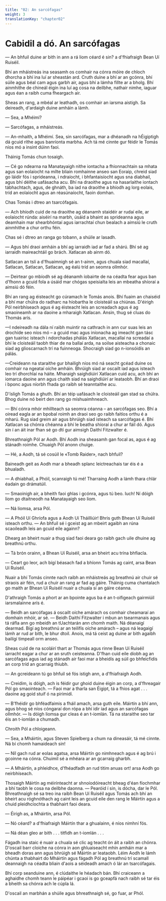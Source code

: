 ```yaml
---
title: "02: An sarcófagas"
weight: 3
translationKey: "chapter02"
---
```


# Cabidil a dó. An sarcófagas

— An bhfuil duine ar bith in ann a rá liom céard é sin? a d'fhiafraigh Bean Uí Ruiséil.

Bhí an mháistreás ina seasamh os comhair na cónra móire de chloch dhorcha a bhí ina luí ar sheastán ard. Cruth duine a bhí ar an gcónra, bhí súile agus béal cam agus garbh air, agus bhí a lámha fillte ar a bholg. Bhí ainmhithe de chineál éigin ina luí ag cosa na deilbhe, nathair nimhe, iaguar agus éan a raibh cuma fheargach air.

Sheas an rang, a mbéal ar leathadh, os comhair an iarsma aistigh. Sa deireadh, d'ardaigh duine amháin a lámh.

— Sea, a Mhéimí?

— Sarcófagas, a mháistreás.

— An-mhaith, a Mhéimí. Sea, sin sarcófagas, mar a dhéanadh na hÉigiptigh dá gcuid ríthe agus banríonta marbha. Ach tá mé cinnte gur féidir le Tomás níos mó a insint dúinn faoi.

Tháinig Tomás chun tosaigh.

— Cé go ndearna na Manatayaigh nithe iontacha a fhionnachtain sa mhata agus san eolaíocht na mílte bliain romhainne anseo san Eoraip, chreid siad go láidir fós i sprideanna, i ndraíocht, i bhfantaisíocht agus sna diabhail, agus bhí déithe uafásacha acu. Bhí na draoithe agus na hasarlaithe iontach tábhachtach, agus, de ghnáth, ba iad na draoithe a bhíodh ag lorg eolais, tríd an eolaíocht agus an réasúnaíocht, faoin domhan.

Chas Tomás i dtreo an tsarcófagais. 

— Ach bhíodh cuid de na draoithe ag déanamh staidéir ar rudaí eile, ar eolaíocht rúnda: aiséirí na marbh, úsáid a bhaint as sprideanna agus deamhain mar shearbhóntaí agus iarrachtaí chun bealach a aimsiú le cruth ainmhithe a chur orthu féin.

Chas sé i dtreo an ranga go tobann, a shúile ar lasadh.

— Agus bhí draoi amháin a bhí ag iarraidh iad ar fad a shárú. Bhí sé ag iarraidh maireachtáil go brách. Xatlacan ab ainm dó.

Satlacan an tslí a d'fhuaimnigh sé an t-ainm, agus chuala siad macallaí, Satlacan, Satlacan, Satlacan, ag éalú tríd an seomra ollmhór.

— Deirtear go mbíodh sé ag déanamh íobairte de na céadta fear agus ban d'fhonn a gcuid fola a úsáid mar chógas speisialta leis an mbeatha shíoraí a aimsiú dó féin.

Bhí an rang ag éisteacht go cúramach le Tomás anois. Bhí fuaim an chaiséid a bhí mar chúlra do radharc na híobartha le cloisteáil sa chiúnas. D'éirigh Pól neirbhíseach agus é ag éisteacht leis an screadach agus é ag smaoineamh ar na daoine a mharaigh Xatlacan. Ansin, thug sé cluas do Thomás arís.

—I ndeireadh na dála ní raibh muintir na cathrach in ann cur suas leis an drochíde seo níos mó – a gcuid mac agus iníonacha ag imeacht gan tásc gan tuairisc isteach i ndorchadas phálás Xatlacan, macallaí na screadaí a bhí le cloisteáil taobh thiar de na ballaí arda, na soilse aisteacha a chonaic siad ag glioscarnach trí na fuinneoga. Shocraigh siad go n-ionsóidís an pálás.

—Creideann na staraithe gur bhailigh níos mó ná seacht gcéad duine os comhair na ngeataí oíche amháin. Bhrúigh siad ar oscailt iad agus isteach leo trí dhorchlaí na háite. Mharaigh saighdiúirí Xatlacan cuid acu, ach bhí an iomarca daoine ann agus chaith siad na saighdiúirí ar leataobh. Bhí an draoi i bponc agus níorbh fhada go raibh sé teanntaithe acu.

D'ísligh Tomás a ghuth. Bhí an téip uafásach le cloisteáil gan stad sa chúlra. Bhog duine nó beirt den rang go míshuaimhneach.

— Bhí cónra mhór mhillteach sa seomra céanna – an sarcófagas seo. Bhí a oiread eagla ar an bpobal roimh an draoi seo go raibh faitíos orthu é a mharú. Rug siad greim air agus bhrúigh siad isteach sa sarcófagas é. Bhí Xatlacan sa chónra chéanna a bhí le beatha shíoraí a chur ar fáil dó. Agus sin í an áit inar fhan sé go dtí gur aimsigh Daithí Fitzwalter é.

Bhreathnaigh Pól ar Aodh. Bhí Aodh ina sheasamh gan focal as, agus é ag stánadh roimhe. Chuaigh Pól anonn chuige.

— Hé, a Aodh, tá sé cosúil le «Tomb Raider», nach bhfuil?

Baineadh geit as Aodh mar a bheadh splanc leictreachais tar éis é a bhualadh.

— A dhiabhail, a Phóil, scanraigh tú mé! Tharraing Aodh a lámh thara chlár éadain go drámatúil.

— Smaoinigh air, a bheith faoi ghlas i gcónra, agus tú beo. Iuch! Ní dóigh liom go dtaitneodh na Manatayaigh seo liom.

— Ná liomsa, arsa Pól.

— A Phóil Uí Ghríofa agus a Aodh Uí Tháilliúir! Bhris guth Bhean Uí Ruiséil isteach orthu. — An bhfuil sé i gceist ag an mbeirt agaibh an rúna scaoileadh leis an gcuid eile againn?

Dhearg an bheirt nuair a thug siad faoi deara go raibh gach uile dhuine ag breathnú orthu.

— Tá brón orainn, a Bhean Uí Ruiséil, arsa an bheirt acu trína bhfiacla.

— Ceart go leor, ach bígí béasach fad a bhíonn Tomás ag caint, arsa Bean Uí Ruiséil.

Nuair a bhí Tomás cinnte nach raibh an mháistreás ag breathnú air chuir sé straois air féin, rud a chuir an rang ar fad ag gáire. Tháinig cuma chantalach go maith ar Bhean Uí Ruiséil nuair a chuala sí an gáire céanna.

D'athraigh Tomás a phort ar an bpointe agus ba é an t-oifigeach gairmiúil iarsmalainne arís é.

— Beidh an sarcófagas á oscailt oíche amárach os comhair cheamaraí an domhain mhóir, ar sé. — Beidh Daithí Fitzwalter i mbun an tsearmanais agus tá ráfla ann go mbeidh an tUachtarán ann chomh maith. Ná déanaigí dearmad. Bígí ag breathnú ar an teilifís oíche amárach – agus ná leagaigí lámh ar rud ar bith, le bhur dtoil. Anois, má tá ceist ag duine ar bith agaibh bailígí timpeall orm anseo.

Sheas cuid de na scoláirí thart ar Thomás agus rinne Bean Uí Ruiséil iarracht eagar a chur ar an sruth ceisteanna. D'fhan cuid eile díobh ag an sarcófagas agus iad ag stánadh air faoi mar a bheidís ag súil go bhfeicfidís an corp tríd an gcarraig thiubh.

— An gcreideann tú go bhfuil sé fós istigh ann, a d'fhiafraigh Aodh.

— Creidim, is dóigh, ach is féidir gur ghoid duine éigin an corp, a d'fhreagair Pól go smaointeach. — Faoi mar a tharla san Éigipt, tá a fhios agat . . . daoine ag goid stuif ó na pirimidí.

— B'fhéidir go bhféadfaimis a fháil amach, arsa guth eile. Máirtín a bhí ann, agus bhog sé níos cóngaraí don rópa a bhí idir iad agus an sarcófagas ollmhór. — Is dóigh liomsa gur cleas é an t-iomlán. Tá na staraithe seo tar éis an t-iomlán a chumadh.

Chroith Pól a chloigeann.

— Sea, a Mháirtín, agus Steven Spielberg a chum na dineasáir, tá mé cinnte. Ná bí chomh hamaideach sin!

— Níl gach rud ar eolas agatsa, arsa Máirtín go nimhneach agus é ag brú i gcoinne na cónra. Chuimil sé a mhéara ar an gcarraig gharbh.

— A Mháirtín, a phleidhce, d'fhéadfadh an rud titim anuas ort! arsa Aodh go neirbhíseach.

Thosaigh Máirtín ag méirínteacht ar shnoíodóireacht bheag d'éan fíochmhar a bhí taobh le cosa na deilbhe daonna. — Pearóid í sin, is dócha, dar le Pól. Bhreathnaigh sé sa treo ina raibh Bean Uí Ruiséil agus Tomás ach bhí an bheirt acu róghnóthach ag caint leis an gcuid eile den rang le Máirtín agus a chuid pleidhcíochta a thabhairt faoi deara.

— Éirigh as, a Mháirtín, arsa Pól.

— Nó céard? a d'fhiafraigh Máirtín thar a ghualainn, é níos nimhní fós.

— Ná déan gleo ar bith . . . titfidh an t-iomlán . . .

Fágadh ina staic é nuair a chuala sé clic ag teacht ón áit a raibh an chónra. D'oscail barr cloiche na cónra in aon ghluaiseacht mhín amháin mar a bheadh doras ann agus bhrúigh sé Máirtín ar leataobh. Léim Aodh le lámh chúnta a thabhairt do Mháirtín agus fágadh Pól ag breathnú trí scamall deannaigh na céadta bliain d'aois a séideadh amach ó lár an tsarcófagais.

Bhí corp seanduine ann, é clúdaithe le héadach bán. Bhí craiceann a aghaidhe chomh teann le páipéar i gcaoi is go gceapfá nach raibh sé tar éis a bheith sa chónra ach le cúpla lá.

D'oscail an marbhán a shúile agus bhreathnaigh sé, go fuar, ar Phól.
